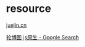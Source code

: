 # resource

[juejin.cn](https://juejin.cn/post/7102343911187693604)

[轮博图 js原生 - Google Search](https://www.google.com.hk/search?q=轮博图+js原生&newwindow=1&client=safari&sca_esv=1e12e656a0e41172&sca_upv=1&rls=en&sxsrf=ADLYWIL-NEvuo2W9va63xHAS93E66XX9xg:1715053584361&ei=EKQ5ZpjTFfzf2roPjrimgAk&ved=0ahUKEwiYm6q90PqFAxX8r1YBHQ6cCZAQ4dUDCA8&uact=5&oq=轮博图+js原生&gs_lp=Egxnd3Mtd2l6LXNlcnAiEui9ruWNmuWbviBqc-WOn-eUnzIIEAAYgAQYogQyCBAAGIAEGKIESKcgUIIBWPsecAJ4AJABA5gB6QSgAakZqgELMC4xLjMuMS4yLjK4AQPIAQD4AQGYAgOgAsoEwgIHECMYsAIYJ5gDAOIDBRIBMSBAiAYBkgcHMS4wLjEuMaAHjRY&sclient=gws-wiz-serp)
